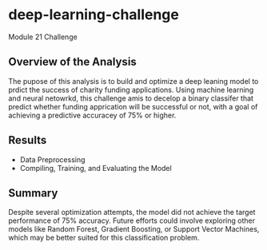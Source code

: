 # deep-learning-challenge
Module 21 Challenge

## Overview of the Analysis

The pupose of this analysis is to build and optimize a deep leaning model to prdict the success of charity funding applications. Using machine learning and neural netowrkd, this challenge amis to decelop a binary classifer that predict whether funding apprication will be successful or not, with a goal of achieving a predictive accuracey of 75% or higher.



## Results
- Data Preprocessing
- Compiling, Training, and Evaluating the Model

## Summary

Despite several optimization attempts, the model did not achieve the target performance of 75% accuracy. Future efforts could involve exploring other models like Random Forest, Gradient Boosting, or Support Vector Machines, which may be better suited for this classification problem.
